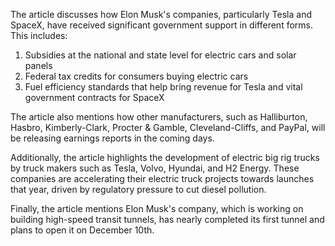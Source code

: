 The article discusses how Elon Musk's companies, particularly Tesla and SpaceX, have received significant government support in different forms. This includes:

1. Subsidies at the national and state level for electric cars and solar panels
2. Federal tax credits for consumers buying electric cars
3. Fuel efficiency standards that help bring revenue for Tesla and vital government contracts for SpaceX

The article also mentions how other manufacturers, such as Halliburton, Hasbro, Kimberly-Clark, Procter & Gamble, Cleveland-Cliffs, and PayPal, will be releasing earnings reports in the coming days.

Additionally, the article highlights the development of electric big rig trucks by truck makers such as Tesla, Volvo, Hyundai, and H2 Energy. These companies are accelerating their electric truck projects towards launches that year, driven by regulatory pressure to cut diesel pollution.

Finally, the article mentions Elon Musk's company, which is working on building high-speed transit tunnels, has nearly completed its first tunnel and plans to open it on December 10th.